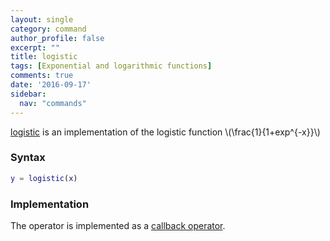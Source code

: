 ```yaml
---
layout: single
category: command
author_profile: false
excerpt: ""
title: logistic
tags: [Exponential and logarithmic functions]
comments: true
date: '2016-09-17'
sidebar:
  nav: "commands"
---
```


[logistic](/command/logistic) is an implementation of the logistic function  \\(\frac{1}{1+exp^{-x}}\\)

### Syntax

````matlab
y = logistic(x)
````

### Implementation

The operator  is implemented as a [callback operator](/tutorial/nonlinearoperatorscallback).
